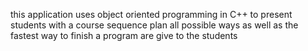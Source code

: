 this application uses object oriented programming in C++ to present students with a course sequence plan
all possible ways as well as the fastest way to finish a program are give to the students
